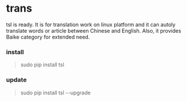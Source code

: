 # trans
tsl is ready. It is for translation work on linux platform and it can autoly translate words or article between Chinese and English. Also, it provides Baike category for extended need.

### install

> sudo pip install tsl

### update

>sudo pip install tsl --upgrade
